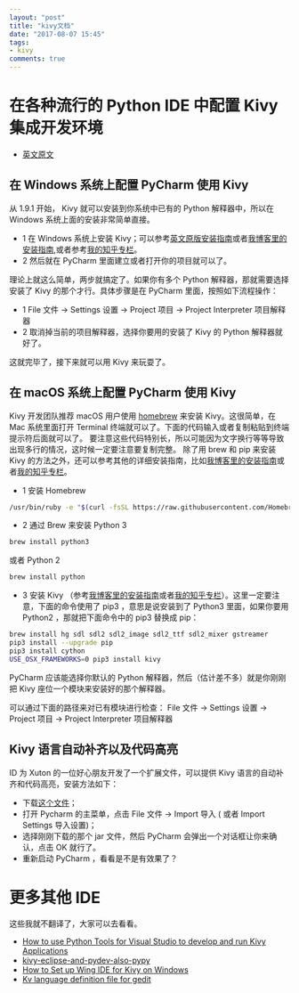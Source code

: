 ```yaml
---
layout: "post"
title: "kivy文档"
date: "2017-08-07 15:45"
tags:
- kivy
comments: true
---
```


# 在各种流行的 Python IDE 中配置 Kivy 集成开发环境


 * [英文原文](https://github.com/kivy/kivy/wiki/Setting-Up-Kivy-with-various-popular-IDE's)


## 在 Windows 系统上配置 PyCharm 使用 Kivy


从 1.9.1 开始， Kivy 就可以安装到你系统中已有的 Python 解释器中，所以在 Windows 系统上面的安装非常简单直接。


 * 1 在 Windows 系统上安装 Kivy；可以参考[英文原版安装指南](http://kivy.org/docs/installation/installation-windows.html)或者[我博客里的安装指南](http://blog.cycleuser.org/kivy-installment-tutorial.html),或者参考[我的知乎专栏](https://zhuanlan.zhihu.com/p/24632231?refer=python-kivy)。
 * 2 然后就在 PyCharm 里面建立或者打开你的项目就可以了。



理论上就这么简单，两步就搞定了。如果你有多个 Python 解释器，那就需要选择安装了 Kivy 的那个才行。具体步骤是在 PyCharm 里面，按照如下流程操作：

 * 1 File 文件 -> Settings 设置 -> Project 项目 -> Project Interpreter 项目解释器  
 * 2 取消掉当前的项目解释器，选择你要用的安装了 Kivy 的 Python 解释器就好了。

这就完毕了，接下来就可以用 Kivy 来玩耍了。


## 在 macOS 系统上配置 PyCharm 使用 Kivy



Kivy 开发团队推荐 macOS 用户使用 [homebrew](http://brew.sh) 来安装 Kivy。这很简单，在 Mac 系统里面打开 Terminal 终端就可以了。下面的代码输入或者复制粘贴到终端提示符后面就可以了。
要注意这些代码特别长，所以可能因为文字换行等等导致出现多行的情况，这时候一定要注意要复制完整。
除了用 brew 和 pip 来安装 Kivy 的方法之外，还可以参考其他的详细安装指南，比如[我博客里的安装指南](http://blog.cycleuser.org/kivy-installment-tutorial.html)或者[我的知乎专栏](https://zhuanlan.zhihu.com/p/24644473?refer=python-kivy)。


* 1 安装 Homebrew

```bash
/usr/bin/ruby -e "$(curl -fsSL https://raw.githubusercontent.com/Homebrew/install/master/install)"
```

* 2 通过 Brew 来安装 Python 3

```bash
brew install python3
```

或者 Python 2
```bash
brew install python
```

* 3 安装 Kivy （参考[我博客里的安装指南](http://blog.cycleuser.org/kivy-installment-tutorial.html)或者[我的知乎专栏](https://zhuanlan.zhihu.com/p/24644473?refer=python-kivy)）。这里一定要注意，下面的命令使用了 pip3 ，意思是说安装到了 Python3 里面，如果你要用 Python2 ，那就把下面命令中的 pip3 替换成 pip：

```bash
brew install hg sdl sdl2 sdl2_image sdl2_ttf sdl2_mixer gstreamer
pip3 install --upgrade pip
pip3 install cython
USE_OSX_FRAMEWORKS=0 pip3 install kivy
```


PyCharm 应该能选择你默认的 Python 解释器，然后（估计差不多）就是你刚刚把 Kivy 座位一个模块来安装好的那个解释器。

可以通过下面的路径来对已有模块进行检查： File 文件 -> Settings 设置 -> Project 项目 -> Project Interpreter 项目解释器


## Kivy 语言自动补齐以及代码高亮

ID 为 Xuton 的一位好心朋友开发了一个扩展文件，可以提供 Kivy 语言的自动补齐和代码高亮，安装方法如下：


* 下载[这个文件](https://github.com/Zen-CODE/kivybits/blob/master/IDE/PyCharm_kv_completion.jar?raw=true)；
* 打开 Pycharm 的主菜单，点击 File 文件 -> Import 导入 ( 或者 Import Settings 导入设置)；
* 选择刚刚下载的那个 jar 文件，然后 PyCharm 会弹出一个对话框让你来确认，点击 OK 就行了。
* 重新启动 PyCharm ，看看是不是有效果了？

# 更多其他 IDE

这些我就不翻译了，大家可以去看看。

* [How to use Python Tools for Visual Studio to develop and run Kivy Applications](https://groups.google.com/forum/#!topic/kivy-users/tZTuUzUHBwc/)
* [kivy-eclipse-and-pydev-also-pypy](http://stackoverflow.com/questions/9768489/kivy-eclipse-and-pydev-also-pypy)
* [How to Set up Wing IDE for Kivy on Windows](http://www.blog.pythonlibrary.org/2013/11/18/how-to-set-up-wing-ide-for-kivy-on-windows/)
* [Kv language definition file for gedit](https://wiki.gnome.org/Projects/GtkSourceView/LanguageDefinitions?action=AttachFile&do=view&target=kv.lang)


